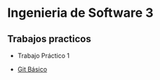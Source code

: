 # Ingenieria de Software 3 
## Trabajos practicos

  * Trabajo Práctico 1
- [Git Básico](TrabajosPracticos/TP1)